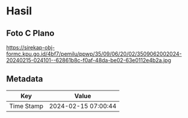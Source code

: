 # Hasil

## Foto C Plano

https://sirekap-obj-formc.kpu.go.id/4bf7/pemilu/ppwp/35/09/06/20/02/3509062002024-20240215-024101--62861b8c-f0af-48da-be02-63e0112e4b2a.jpg


## Metadata

| Key        | Value               |
| ---------- | ------------------- |
| Time Stamp | 2024-02-15 07:00:44 |



